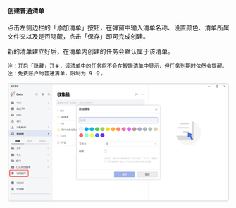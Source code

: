 #### 创建普通清单

点击左侧边栏的「添加清单」按钮，在弹窗中输入清单名称、设置颜色、清单所属文件夹以及是否隐藏，点击「保存」即可完成创建。

新的清单建立好后，在清单内创建的任务会默认属于该清单。

`注：开启「隐藏」开关，该清单中的任务将不会在智能清单中显示，但任务到期时依然会提醒。` `注：免费账户的普通清单，限制为 9 个。`

![winnormallist](../../images/Windows/list/2.1.png)

